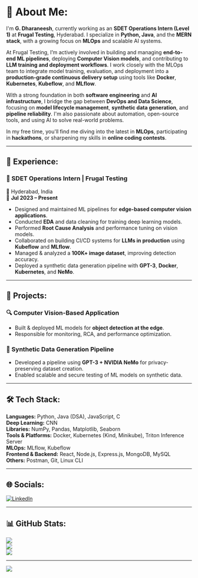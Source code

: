 # 💫 About Me:
I'm **G. Dharaneesh**, currently working as an **SDET Operations Intern (Level 1)** at **Frugal Testing**, Hyderabad. I specialize in **Python, Java**, and the **MERN stack**, with a growing focus on **MLOps** and scalable AI systems.

At Frugal Testing, I’m actively involved in building and managing **end-to-end ML pipelines**, deploying **Computer Vision models**, and contributing to **LLM training and deployment workflows**. I work closely with the MLOps team to integrate model training, evaluation, and deployment into a **production-grade continuous delivery setup** using tools like **Docker**, **Kubernetes**, **Kubeflow**, and **MLflow**.

With a strong foundation in both **software engineering** and **AI infrastructure**, I bridge the gap between **DevOps and Data Science**, focusing on **model lifecycle management**, **synthetic data generation**, and **pipeline reliability**. I'm also passionate about automation, open-source tools, and using AI to solve real-world problems.

In my free time, you'll find me diving into the latest in **MLOps**, participating in **hackathons**, or sharpening my skills in **online coding contests**.

---

## 💼 Experience:
### 🧪 SDET Operations Intern | Frugal Testing
📍 Hyderabad, India  
📅 **Jul 2023 – Present**

- Designed and maintained ML pipelines for **edge-based computer vision applications**.
- Conducted **EDA** and data cleaning for training deep learning models.
- Performed **Root Cause Analysis** and performance tuning on vision models.
- Collaborated on building CI/CD systems for **LLMs in production** using **Kubeflow** and **MLflow**.
- Managed & analyzed a **100K+ image dataset**, improving detection accuracy.
- Deployed a synthetic data generation pipeline with **GPT-3**, **Docker**, **Kubernetes**, and **NeMo**.

---

## 📌 Projects:
### 🔍 Computer Vision-Based Application
- Built & deployed ML models for **object detection at the edge**.
- Responsible for monitoring, RCA, and performance optimization.

### 🧪 Synthetic Data Generation Pipeline
- Developed a pipeline using **GPT-3 + NVIDIA NeMo** for privacy-preserving dataset creation.
- Enabled scalable and secure testing of ML models on synthetic data.

---

## 🛠 Tech Stack:
**Languages:** Python, Java (DSA), JavaScript, C  
**Deep Learning:** CNN  
**Libraries:** NumPy, Pandas, Matplotlib, Seaborn  
**Tools & Platforms:** Docker, Kubernetes (Kind, Minikube), Triton Inference Server  
**MLOps:** MLflow, Kubeflow  
**Frontend & Backend:** React, Node.js, Express.js, MongoDB, MySQL  
**Others:** Postman, Git, Linux CLI

---

## 🌐 Socials:
[![LinkedIn](https://img.shields.io/badge/LinkedIn-%230077B5.svg?logo=linkedin&logoColor=white)](https://www.linkedin.com/in/dharaneeshgunturu/)

---

## 📊 GitHub Stats:
![](https://github-readme-stats.vercel.app/api?username=dharaneeshgunturu2003&theme=dark&hide_border=false&include_all_commits=false&count_private=false)<br/>
![](https://github-readme-streak-stats.herokuapp.com/?user=dharaneeshgunturu2003&theme=dark&hide_border=false)<br/>
![](https://github-readme-stats.vercel.app/api/top-langs/?username=dharaneeshgunturu2003&theme=dark&hide_border=false&include_all_commits=false&count_private=false&layout=compact)

---

[![](https://visitcount.itsvg.in/api?id=dharaneeshgunturu2003&icon=0&color=0)](https://visitcount.itsvg.in)

<!-- Proudly created with GPRM ( https://gprm.itsvg.in ) -->
